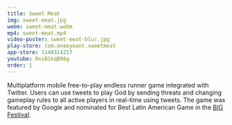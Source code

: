```yaml
---
title: Sweet Meat
img: sweet-meat.jpg
webm: sweet-meat.webm
mp4: sweet-meat.mp4
video-poster: sweet-meat-blur.jpg
play-store: com.oneeyeant.sweetmeat
app-store: 1140314217
youtube: RniB1kqB06g
order: 1
---
```

Multiplatform mobile free-to-play endless runner game integrated with Twitter. Users can use tweets to play God by sending threats and changing gameplay rules to all active players in real-time using tweets. The game was featured by Google and nominated for Best Latin American Game in the [BIG Festival](http://bigfestival.com.br).
